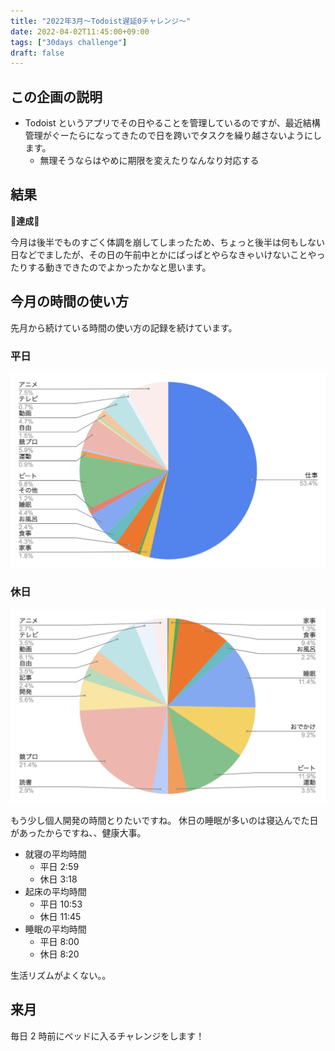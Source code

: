 ```yaml
---
title: "2022年3月〜Todoist遅延0チャレンジ〜"
date: 2022-04-02T11:45:00+09:00
tags: ["30days challenge"]
draft: false
---
```


## この企画の説明

- Todoist というアプリでその日やることを管理しているのですが、最近結構管理がぐーたらになってきたので日を跨いでタスクを繰り越さないようにします。
  - 無理そうならはやめに期限を変えたりなんなり対応する

## 結果

🎉**達成**🎉

今月は後半でものすごく体調を崩してしまったため、ちょっと後半は何もしない日などでましたが、その日の午前中とかにぱっぱとやらなきゃいけないことやったりする動きできたのでよかったかなと思います。

## 今月の時間の使い方

先月から続けている時間の使い方の記録を続けています。

### 平日

![weekday](weekday_schedule.png)

### 休日

![weekend](weekend_schedule.png)

もう少し個人開発の時間とりたいですね。
休日の睡眠が多いのは寝込んでた日があったからですね、、健康大事。

- 就寝の平均時間
  - 平日 2:59
  - 休日 3:18
- 起床の平均時間
  - 平日 10:53
  - 休日 11:45
- 睡眠の平均時間
  - 平日 8:00
  - 休日 8:20

生活リズムがよくない。。

## 来月

毎日 2 時前にベッドに入るチャレンジをします！
